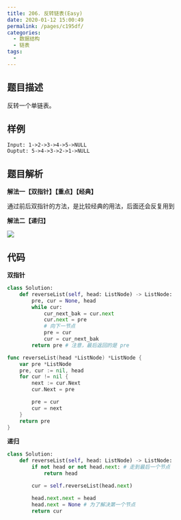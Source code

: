 ```yaml
---
title: 206. 反转链表(Easy)
date: 2020-01-12 15:00:49
permalink: /pages/c195df/
categories: 
  - 数据结构
  - 链表
tags: 
  - 
---
```


## 题目描述

反转一个单链表。

## 样例

```
Input: 1->2->3->4->5->NULL
Ouptut: 5->4->3->2->1->NULL
```

## 题目解析

**解法一【双指针】【重点】【经典】**

通过前后双指针的方法，是比较经典的用法，后面还会反复用到

**解法二【递归】**

![](https://cdn.jsdelivr.net/gh/PPsteven/pictures/img/20200808001657.png)

## 代码

**双指针**

```python
class Solution:
    def reverseList(self, head: ListNode) -> ListNode:
        pre, cur = None, head 
        while cur:
            cur_next_bak = cur.next 
            cur.next = pre 
            # 向下一节点
            pre = cur
            cur = cur_next_bak
        return pre # 注意，最后返回的是 pre
```

```go
func reverseList(head *ListNode) *ListNode {
    var pre *ListNode
    pre, cur := nil, head 
    for cur != nil {
        next := cur.Next
        cur.Next = pre 

        pre = cur 
        cur = next 
    }
    return pre 
}
```

**递归**

```python
class Solution:
    def reverseList(self, head: ListNode) -> ListNode:
        if not head or not head.next: # 走到最后一个节点
            return head 

        cur = self.reverseList(head.next)

        head.next.next = head 
        head.next = None # 为了解决第一个节点
        return cur 
```

